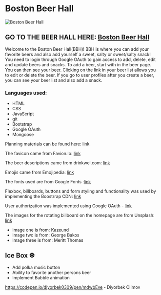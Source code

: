 # Boston Beer Hall

![Boston Beer Hall](/assets/img/bbh_hp.jpeg "Boston Beer Hall")

## GO TO THE BEER HALL HERE: [Boston Beer Hall](https://boston-beer-hall.fly.dev/)

Welcome to the Boston Beer Hall(BBH)! BBH is where you can add your favorite beers and also add yourself a sweet, salty or sweet/salty snack! You need to login through Google OAuth to gain access to add, delete, edit and update beers and snacks. To add a beer, start with in the beer page. You can then see your beer. Clicking on the link in your beer list allows you to edit or delete the beer. If you go to user profiles after you create a beer, you can see your beer list and also add a snack. 

### Languages used:

 * HTML
 * CSS
 * JavaScript
 * git
 * Bootstrap
 * Google OAuth
 * Mongoose

Planning materials can be found here: [link](https://trello.com/b/etY7i4rU/boston-beer-hall)

The favicon came from Favion.Io: [link](https://favicon.io/favicon-generator/)

The beer descriptions came from drinkwel.com: [link](https://www.drinkwel.com/blogs/drinkwel-blog/24634561-top-10-types-of-beer)

Emojis came from Emojipedia: [link](https://emojipedia.org/)

The fonts used are from Google Fonts :[link](https://fonts.google.com/)

Flexbox, billboards, buttons and form styling and functionality was used by implementing the Boostrrap CDN: [link](https://cdn.jsdelivr.net/npm/bootstrap@5.2.1/dist/css/bootstrap.min.css")

User authorization was implemented using Google OAuth - [link](https://console.cloud.google.com/apis/)

The images for the rotating billboard on the homepage are from Unsplash: [link](https://unsplash.com)
- Image one is from: Kazeund
- Image two is from: George Bakos
- Image three is from: Meritt Thomas

## Ice Box ❆
- Add polka music button
- Ability to favorite another persons beer
- Implement Bubble animation

https://codepen.io/diyorbek0309/pen/mdwbEve - Diyorbek Olimov
